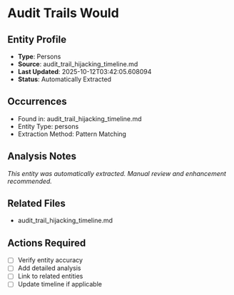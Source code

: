 # Audit Trails Would

## Entity Profile
- **Type**: Persons
- **Source**: audit_trail_hijacking_timeline.md
- **Last Updated**: 2025-10-12T03:42:05.608094
- **Status**: Automatically Extracted

## Occurrences
- Found in: audit_trail_hijacking_timeline.md
- Entity Type: persons
- Extraction Method: Pattern Matching

## Analysis Notes
*This entity was automatically extracted. Manual review and enhancement recommended.*

## Related Files
- audit_trail_hijacking_timeline.md

## Actions Required
- [ ] Verify entity accuracy
- [ ] Add detailed analysis
- [ ] Link to related entities
- [ ] Update timeline if applicable
